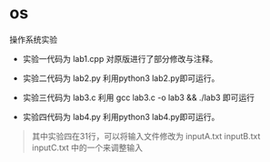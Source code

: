 # os
操作系统实验

+ 实验一代码为 lab1.cpp 对原版进行了部分修改与注释。

+ 实验二代码为 lab2.py 利用python3 lab2.py即可运行。

+ 实验三代码为 lab3.c 利用 gcc lab3.c -o lab3 && ./lab3  即可运行

+ 实验四代码为 lab4.py 利用python3 lab4.py即可运行。

> 其中实验四在31行，可以将输入文件修改为 inputA.txt  inputB.txt inputC.txt 中的一个来调整输入